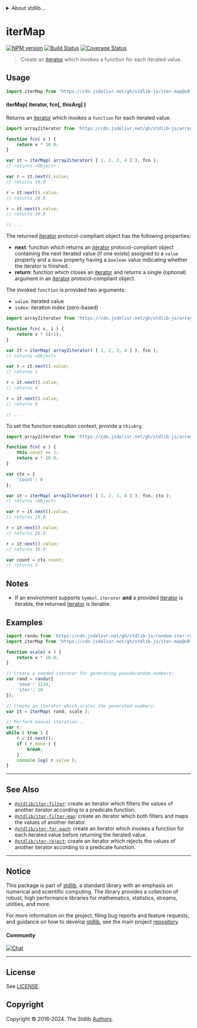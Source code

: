 <!--

@license Apache-2.0

Copyright (c) 2018 The Stdlib Authors.

Licensed under the Apache License, Version 2.0 (the "License");
you may not use this file except in compliance with the License.
You may obtain a copy of the License at

   http://www.apache.org/licenses/LICENSE-2.0

Unless required by applicable law or agreed to in writing, software
distributed under the License is distributed on an "AS IS" BASIS,
WITHOUT WARRANTIES OR CONDITIONS OF ANY KIND, either express or implied.
See the License for the specific language governing permissions and
limitations under the License.

-->


<details>
  <summary>
    About stdlib...
  </summary>
  <p>We believe in a future in which the web is a preferred environment for numerical computation. To help realize this future, we've built stdlib. stdlib is a standard library, with an emphasis on numerical and scientific computation, written in JavaScript (and C) for execution in browsers and in Node.js.</p>
  <p>The library is fully decomposable, being architected in such a way that you can swap out and mix and match APIs and functionality to cater to your exact preferences and use cases.</p>
  <p>When you use stdlib, you can be absolutely certain that you are using the most thorough, rigorous, well-written, studied, documented, tested, measured, and high-quality code out there.</p>
  <p>To join us in bringing numerical computing to the web, get started by checking us out on <a href="https://github.com/stdlib-js/stdlib">GitHub</a>, and please consider <a href="https://opencollective.com/stdlib">financially supporting stdlib</a>. We greatly appreciate your continued support!</p>
</details>

# iterMap

[![NPM version][npm-image]][npm-url] [![Build Status][test-image]][test-url] [![Coverage Status][coverage-image]][coverage-url] <!-- [![dependencies][dependencies-image]][dependencies-url] -->

> Create an [iterator][mdn-iterator-protocol] which invokes a function for each iterated value.

<!-- Section to include introductory text. Make sure to keep an empty line after the intro `section` element and another before the `/section` close. -->

<section class="intro">

</section>

<!-- /.intro -->

<!-- Package usage documentation. -->



<section class="usage">

## Usage

```javascript
import iterMap from 'https://cdn.jsdelivr.net/gh/stdlib-js/iter-map@v0.2.1-deno/mod.js';
```

#### iterMap( iterator, fcn\[, thisArg] )

Returns an [iterator][mdn-iterator-protocol] which invokes a `function` for each iterated value.

```javascript
import array2iterator from 'https://cdn.jsdelivr.net/gh/stdlib-js/array-to-iterator@deno/mod.js';

function fcn( v ) {
    return v * 10.0;
}

var it = iterMap( array2iterator( [ 1, 2, 3, 4 ] ), fcn );
// returns <Object>

var r = it.next().value;
// returns 10.0

r = it.next().value;
// returns 20.0

r = it.next().value;
// returns 30.0

// ...
```

The returned [iterator][mdn-iterator-protocol] protocol-compliant object has the following properties:

-   **next**: function which returns an [iterator][mdn-iterator-protocol] protocol-compliant object containing the next iterated value (if one exists) assigned to a `value` property and a `done` property having a `boolean` value indicating whether the iterator is finished.
-   **return**: function which closes an [iterator][mdn-iterator-protocol] and returns a single (optional) argument in an [iterator][mdn-iterator-protocol] protocol-compliant object.

The invoked `function` is provided two arguments:

-   `value`: iterated value
-   `index`: iteration index (zero-based)

```javascript
import array2iterator from 'https://cdn.jsdelivr.net/gh/stdlib-js/array-to-iterator@deno/mod.js';

function fcn( v, i ) {
    return v * (i+1);
}

var it = iterMap( array2iterator( [ 1, 2, 3, 4 ] ), fcn );
// returns <Object>

var r = it.next().value;
// returns 1

r = it.next().value;
// returns 4

r = it.next().value;
// returns 9

// ...
```

To set the function execution context, provide a `thisArg`.

<!-- eslint-disable no-invalid-this -->

```javascript
import array2iterator from 'https://cdn.jsdelivr.net/gh/stdlib-js/array-to-iterator@deno/mod.js';

function fcn( v ) {
    this.count += 1;
    return v * 10.0;
}

var ctx = {
    'count': 0
};

var it = iterMap( array2iterator( [ 1, 2, 3, 4 ] ), fcn, ctx );
// returns <Object>

var r = it.next().value;
// returns 10.0

r = it.next().value;
// returns 20.0

r = it.next().value;
// returns 30.0

var count = ctx.count;
// returns 3
```

</section>

<!-- /.usage -->

<!-- Package usage notes. Make sure to keep an empty line after the `section` element and another before the `/section` close. -->

<section class="notes">

## Notes

-   If an environment supports `Symbol.iterator` **and** a provided [iterator][mdn-iterator-protocol] is iterable, the returned [iterator][mdn-iterator-protocol] is iterable.

</section>

<!-- /.notes -->

<!-- Package usage examples. -->

<section class="examples">

## Examples

<!-- eslint no-undef: "error" -->

```javascript
import randu from 'https://cdn.jsdelivr.net/gh/stdlib-js/random-iter-randu@deno/mod.js';
import iterMap from 'https://cdn.jsdelivr.net/gh/stdlib-js/iter-map@v0.2.1-deno/mod.js';

function scale( v ) {
    return v * 10.0;
}

// Create a seeded iterator for generating pseudorandom numbers:
var rand = randu({
    'seed': 1234,
    'iter': 10
});

// Create an iterator which scales the generated numbers:
var it = iterMap( rand, scale );

// Perform manual iteration...
var r;
while ( true ) {
    r = it.next();
    if ( r.done ) {
        break;
    }
    console.log( r.value );
}
```

</section>

<!-- /.examples -->

<!-- Section to include cited references. If references are included, add a horizontal rule *before* the section. Make sure to keep an empty line after the `section` element and another before the `/section` close. -->

<section class="references">

</section>

<!-- /.references -->

<!-- Section for related `stdlib` packages. Do not manually edit this section, as it is automatically populated. -->

<section class="related">

* * *

## See Also

-   <span class="package-name">[`@stdlib/iter-filter`][@stdlib/iter/filter]</span><span class="delimiter">: </span><span class="description">create an iterator which filters the values of another iterator according to a predicate function.</span>
-   <span class="package-name">[`@stdlib/iter-filter-map`][@stdlib/iter/filter-map]</span><span class="delimiter">: </span><span class="description">create an iterator which both filters and maps the values of another iterator.</span>
-   <span class="package-name">[`@stdlib/iter-for-each`][@stdlib/iter/for-each]</span><span class="delimiter">: </span><span class="description">create an iterator which invokes a function for each iterated value before returning the iterated value.</span>
-   <span class="package-name">[`@stdlib/iter-reject`][@stdlib/iter/reject]</span><span class="delimiter">: </span><span class="description">create an iterator which rejects the values of another iterator according to a predicate function.</span>

</section>

<!-- /.related -->

<!-- Section for all links. Make sure to keep an empty line after the `section` element and another before the `/section` close. -->


<section class="main-repo" >

* * *

## Notice

This package is part of [stdlib][stdlib], a standard library with an emphasis on numerical and scientific computing. The library provides a collection of robust, high performance libraries for mathematics, statistics, streams, utilities, and more.

For more information on the project, filing bug reports and feature requests, and guidance on how to develop [stdlib][stdlib], see the main project [repository][stdlib].

#### Community

[![Chat][chat-image]][chat-url]

---

## License

See [LICENSE][stdlib-license].


## Copyright

Copyright &copy; 2016-2024. The Stdlib [Authors][stdlib-authors].

</section>

<!-- /.stdlib -->

<!-- Section for all links. Make sure to keep an empty line after the `section` element and another before the `/section` close. -->

<section class="links">

[npm-image]: http://img.shields.io/npm/v/@stdlib/iter-map.svg
[npm-url]: https://npmjs.org/package/@stdlib/iter-map

[test-image]: https://github.com/stdlib-js/iter-map/actions/workflows/test.yml/badge.svg?branch=v0.2.1
[test-url]: https://github.com/stdlib-js/iter-map/actions/workflows/test.yml?query=branch:v0.2.1

[coverage-image]: https://img.shields.io/codecov/c/github/stdlib-js/iter-map/main.svg
[coverage-url]: https://codecov.io/github/stdlib-js/iter-map?branch=main

<!--

[dependencies-image]: https://img.shields.io/david/stdlib-js/iter-map.svg
[dependencies-url]: https://david-dm.org/stdlib-js/iter-map/main

-->

[chat-image]: https://img.shields.io/gitter/room/stdlib-js/stdlib.svg
[chat-url]: https://app.gitter.im/#/room/#stdlib-js_stdlib:gitter.im

[stdlib]: https://github.com/stdlib-js/stdlib

[stdlib-authors]: https://github.com/stdlib-js/stdlib/graphs/contributors

[umd]: https://github.com/umdjs/umd
[es-module]: https://developer.mozilla.org/en-US/docs/Web/JavaScript/Guide/Modules

[deno-url]: https://github.com/stdlib-js/iter-map/tree/deno
[deno-readme]: https://github.com/stdlib-js/iter-map/blob/deno/README.md
[umd-url]: https://github.com/stdlib-js/iter-map/tree/umd
[umd-readme]: https://github.com/stdlib-js/iter-map/blob/umd/README.md
[esm-url]: https://github.com/stdlib-js/iter-map/tree/esm
[esm-readme]: https://github.com/stdlib-js/iter-map/blob/esm/README.md
[branches-url]: https://github.com/stdlib-js/iter-map/blob/main/branches.md

[stdlib-license]: https://raw.githubusercontent.com/stdlib-js/iter-map/main/LICENSE

[mdn-iterator-protocol]: https://developer.mozilla.org/en-US/docs/Web/JavaScript/Reference/Iteration_protocols#The_iterator_protocol

<!-- <related-links> -->

[@stdlib/iter/filter]: https://github.com/stdlib-js/iter-filter/tree/deno

[@stdlib/iter/filter-map]: https://github.com/stdlib-js/iter-filter-map/tree/deno

[@stdlib/iter/for-each]: https://github.com/stdlib-js/iter-for-each/tree/deno

[@stdlib/iter/reject]: https://github.com/stdlib-js/iter-reject/tree/deno

<!-- </related-links> -->

</section>

<!-- /.links -->
